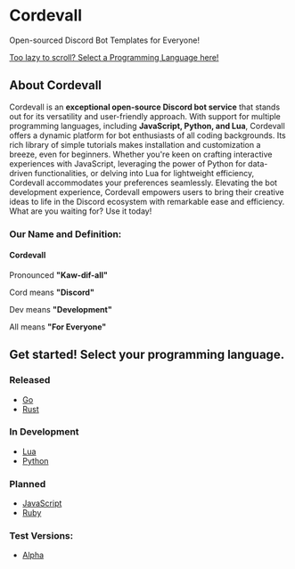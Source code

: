 # Cordevall
Open-sourced Discord Bot Templates for Everyone!

<a href="https://github.com/Eveeifyeve/Cordevall/blob/main/README.md#get-started-select-your-programming-language">Too lazy to scroll? Select a Programming Language here!</a>

## About Cordevall
Cordevall is an **exceptional open-source Discord bot service** that stands out for its versatility and user-friendly approach. With support for multiple programming languages, including **JavaScript, Python, and Lua**, Cordevall offers a dynamic platform for bot enthusiasts of all coding backgrounds. Its rich library of simple tutorials makes installation and customization a breeze, even for beginners. Whether you're keen on crafting interactive experiences with JavaScript, leveraging the power of Python for data-driven functionalities, or delving into Lua for lightweight efficiency, Cordevall accommodates your preferences seamlessly. Elevating the bot development experience, Cordevall empowers users to bring their creative ideas to life in the Discord ecosystem with remarkable ease and efficiency. What are you waiting for? Use it today!

### Our Name and Definition:

#### Cordevall
Pronounced **"Kaw-dif-all"**

Cord means **"Discord"**

Dev means **"Development"**

All means **"For Everyone"**

## Get started! Select your programming language.
### Released
- <a href="https://github.com/Eveeifyeve/Cordevall-Go/tree/main#readme">Go</a>
- <a href="https://github.com/Eveeifyeve/Cordevall-Rust/tree/main#readme">Rust</a>

### In Development
- <a href="https://github.com/Eveeifyeve/Cordevall-Lua/tree/main#readme">Lua</a>
- <a href="https://github.com/Eveeifyeve/Cordevall-Py/tree/main#readme">Python</a>

### Planned
- <a href="https://github.com/Eveeifyeve/Cordevall-JS/tree/main#readme">JavaScript</a>
- <a href="https://github.com/Eveeifyeve/Cordevall-Ruby/tree/main#readme">Ruby</a>

### Test Versions:
- <a href="https://github.com/Eveeifyeve/Cordevall/tree/Alpha#readme">Alpha</a>
